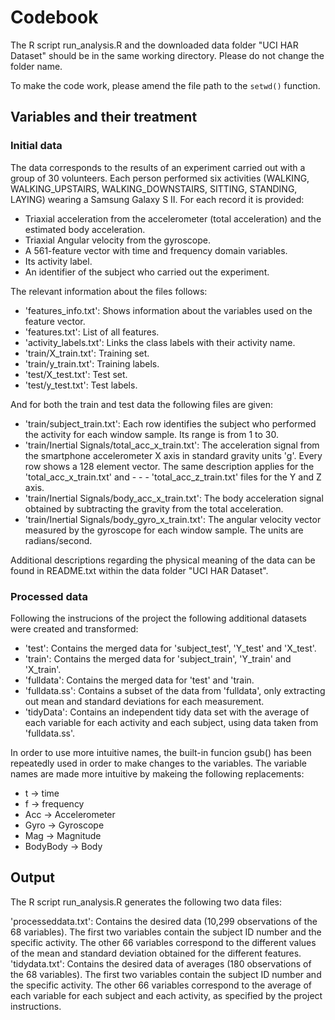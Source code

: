 # Codebook
The R script run_analysis.R and the downloaded data folder "UCI HAR Dataset" should be in the same working directory. Please do not change the folder name.

To make the code work, please amend the file path to the `setwd()` function.

## Variables and their treatment
### Initial data
The data corresponds to the results of an experiment carried out with a group of 30 volunteers. Each person performed six activities (WALKING, WALKING_UPSTAIRS, WALKING_DOWNSTAIRS, SITTING, STANDING, LAYING) wearing a Samsung Galaxy S II. For each record it is provided:

- Triaxial acceleration from the accelerometer (total acceleration) and the estimated body acceleration.
- Triaxial Angular velocity from the gyroscope.
- A 561-feature vector with time and frequency domain variables.
- Its activity label.
- An identifier of the subject who carried out the experiment.

The relevant information about the files follows:

- 'features_info.txt': Shows information about the variables used on the feature vector.
- 'features.txt': List of all features.
- 'activity_labels.txt': Links the class labels with their activity name.
- 'train/X_train.txt': Training set.
- 'train/y_train.txt': Training labels.
- 'test/X_test.txt': Test set.
- 'test/y_test.txt': Test labels.

And for both the train and test data the following files are given:

- 'train/subject_train.txt': Each row identifies the subject who performed the activity for each window sample. Its range is from 1 to 30.
- 'train/Inertial Signals/total_acc_x_train.txt': The acceleration signal from the smartphone accelerometer X axis in standard gravity units 'g'. Every row shows a 128 element vector. The same description applies for the 'total_acc_x_train.txt' and - - - 'total_acc_z_train.txt' files for the Y and Z axis.
- 'train/Inertial Signals/body_acc_x_train.txt': The body acceleration signal obtained by subtracting the gravity from the total acceleration.
- 'train/Inertial Signals/body_gyro_x_train.txt': The angular velocity vector measured by the gyroscope for each window sample. The units are radians/second.

Additional descriptions regarding the physical meaning of the data can be found in README.txt within the data folder "UCI HAR Dataset".


### Processed data
Following the instrucions of the project the following additional datasets were created and transformed:


- 'test': Contains the merged data for 'subject_test', 'Y_test' and 'X_test'.
- 'train': Contains the merged data for 'subject_train', 'Y_train' and 'X_train'.
- 'fulldata': Contains the merged data for 'test' and 'train.
- 'fulldata.ss': Contains a subset of the data from 'fulldata', only extracting out mean and standard deviations for each measurement.
- 'tidyData': Contains an independent tidy data set with the average of each variable for each activity and each subject, using data taken from 'fulldata.ss'.

In order to use more intuitive names, the built-in funcion gsub() has been repeatedly used in order to make changes to the variables. The variable names are made more intuitive by makeing the following replacements:

- t -> time
- f -> frequency
- Acc -> Accelerometer
- Gyro -> Gyroscope
- Mag -> Magnitude
- BodyBody -> Body

## Output
The R script run_analysis.R generates the following two data files:

'processeddata.txt': Contains the desired data (10,299 observations of the 68 variables). The first two variables contain the subject ID number and the specific activity. The other 66 variables correspond to the different values of the mean and standard deviation obtained for the different features.
'tidydata.txt': Contains the desired data of averages (180 observations of the 68 variables). The first two variables contain the subject ID number and the specific activity. The other 66 variables correspond to the average of each variable for each subject and each activity, as specified by the project instructions.
